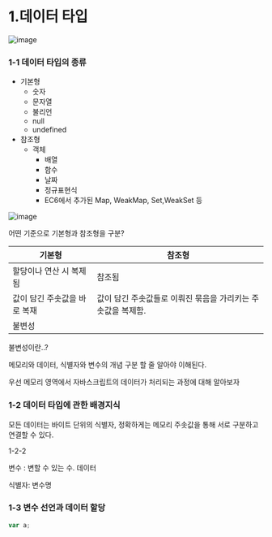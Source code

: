 # 1.데이터 타입



![image](https://prod-files-secure.s3.us-west-2.amazonaws.com/3b419321-77d2-458f-995b-4dd37fe88c5e/ed1f61e0-18fe-4531-a3e9-902c2effc31f/%E1%84%89%E1%85%B3%E1%84%8F%E1%85%B3%E1%84%85%E1%85%B5%E1%86%AB%E1%84%89%E1%85%A3%E1%86%BA_2025-03-10_%E1%84%8B%E1%85%A9%E1%84%8C%E1%85%A5%E1%86%AB_1.10.04.png?X-Amz-Algorithm=AWS4-HMAC-SHA256&X-Amz-Content-Sha256=UNSIGNED-PAYLOAD&X-Amz-Credential=ASIAZI2LB466QMG6YL44%2F20250310%2Fus-west-2%2Fs3%2Faws4_request&X-Amz-Date=20250310T071908Z&X-Amz-Expires=3600&X-Amz-Security-Token=IQoJb3JpZ2luX2VjED4aCXVzLXdlc3QtMiJIMEYCIQCTvD%2BmPikPuhpvnPjGdisZq8pkFGx0o1K5Mmf%2BpJcqIwIhAIlmKgYL%2B6UnjtTOgt9Du8U8ha53%2FVco7RtTALqy1U1AKogECIf%2F%2F%2F%2F%2F%2F%2F%2F%2F%2FwEQABoMNjM3NDIzMTgzODA1IgzMaPgG4cN107ohGW8q3AOwwXgopA0g4bMfLdmRhfZhXxF7BsvURez5bwTWN3HqW2P8gk3IDUXtdMnxdoDgMJZVn%2FUDi1hNgZJbr4VlRrXZHflnjYqqZJN0ugIK2HLO6Jfup4pyw6fmj8BcaE0uc4RqReEdMl5DUp%2Fm3h%2FqCRFLfWgMnAAWFAjPB%2FtjDaB%2BwJcRjbj7KGqSZuEPlXGQEoCchFVFUii1QwwxIfWYE7ddTgwM8Lk5Zz0D12tl4Wjpk9uJVD7jHUZPMJ0kytG3Iy28qhw1nfDfQSjEd8jZoxd3b81Yr5gtJ4Nooaz2qquhvFAN9rGfhsHNeYe8XmRZYtJocDsIMiUdtgX6zjYurWl0ZWfl%2FAr2aywG8DUz616ZHZo7cw1%2FlesqqZPGPIhK6VbYEt9or7uxWOn9CiPHEUhAVxTRnXVplbLp4Ets%2FJSy2Qb0rk7%2BjpTR%2Ble0eVrrhuHD716V8P22uZpf4SF7ffHQmPFSPsRQAeE5NkjFePYuUIn%2B%2B%2F%2FF09WKkBjRWju9An9qNt9J%2FEuFCUfeK38imJjzUFraObh6u2GqoVM6pZrsOGuTadCd14Vtlb%2F7qL2foRQ68DU%2FNEhl2%2FNYNruXYMtZSQjB%2BKLJSrbeOBvpRFhvTDfzZ%2FKPPFehud2eiDC5h7q%2BBjqkAWS%2BpDG4X4cPW1oWSV0TCvnA9OCZkYwW2ghoIfiSyKoHHBxAYfET9LMqAcwjfVCq0n0q02ZeXKl7Ru2oYrTaETB8pFoipdEGaWiI4oBVcDg9I433jDI5oUnKnbwze%2Bpq%2BEKo2eozhaswY693ey9xP%2FgYGZWaYnOw%2FpdAyetGGDDy1kBpqbabTq2FADb2tRonF477BMzfnK%2F3C2fA9fUneNIFasnu&X-Amz-Signature=172121997b51189f572dbf7aaf3b4ce7f2b06b274fbe1f2792e05578528a3795&X-Amz-SignedHeaders=host&x-id=GetObject)



### 1-1 데이터 타입의 종류

- 기본형
  - 숫자
  - 문자열
  - 불리언
  - null
  - undefined
- 참조형
  - 객체
    - 배열
    - 함수
    - 날짜
    - 정규표현식
    - EC6에서 추가된 Map, WeakMap, Set,WeakSet 등


![image](https://prod-files-secure.s3.us-west-2.amazonaws.com/3b419321-77d2-458f-995b-4dd37fe88c5e/5a62d484-08fe-40f3-a586-75a917f316fb/%E1%84%89%E1%85%B3%E1%84%8F%E1%85%B3%E1%84%85%E1%85%B5%E1%86%AB%E1%84%89%E1%85%A3%E1%86%BA_2025-03-10_%E1%84%8B%E1%85%A9%E1%84%92%E1%85%AE_1.03.03.png?X-Amz-Algorithm=AWS4-HMAC-SHA256&X-Amz-Content-Sha256=UNSIGNED-PAYLOAD&X-Amz-Credential=ASIAZI2LB466QMG6YL44%2F20250310%2Fus-west-2%2Fs3%2Faws4_request&X-Amz-Date=20250310T071908Z&X-Amz-Expires=3600&X-Amz-Security-Token=IQoJb3JpZ2luX2VjED4aCXVzLXdlc3QtMiJIMEYCIQCTvD%2BmPikPuhpvnPjGdisZq8pkFGx0o1K5Mmf%2BpJcqIwIhAIlmKgYL%2B6UnjtTOgt9Du8U8ha53%2FVco7RtTALqy1U1AKogECIf%2F%2F%2F%2F%2F%2F%2F%2F%2F%2FwEQABoMNjM3NDIzMTgzODA1IgzMaPgG4cN107ohGW8q3AOwwXgopA0g4bMfLdmRhfZhXxF7BsvURez5bwTWN3HqW2P8gk3IDUXtdMnxdoDgMJZVn%2FUDi1hNgZJbr4VlRrXZHflnjYqqZJN0ugIK2HLO6Jfup4pyw6fmj8BcaE0uc4RqReEdMl5DUp%2Fm3h%2FqCRFLfWgMnAAWFAjPB%2FtjDaB%2BwJcRjbj7KGqSZuEPlXGQEoCchFVFUii1QwwxIfWYE7ddTgwM8Lk5Zz0D12tl4Wjpk9uJVD7jHUZPMJ0kytG3Iy28qhw1nfDfQSjEd8jZoxd3b81Yr5gtJ4Nooaz2qquhvFAN9rGfhsHNeYe8XmRZYtJocDsIMiUdtgX6zjYurWl0ZWfl%2FAr2aywG8DUz616ZHZo7cw1%2FlesqqZPGPIhK6VbYEt9or7uxWOn9CiPHEUhAVxTRnXVplbLp4Ets%2FJSy2Qb0rk7%2BjpTR%2Ble0eVrrhuHD716V8P22uZpf4SF7ffHQmPFSPsRQAeE5NkjFePYuUIn%2B%2B%2F%2FF09WKkBjRWju9An9qNt9J%2FEuFCUfeK38imJjzUFraObh6u2GqoVM6pZrsOGuTadCd14Vtlb%2F7qL2foRQ68DU%2FNEhl2%2FNYNruXYMtZSQjB%2BKLJSrbeOBvpRFhvTDfzZ%2FKPPFehud2eiDC5h7q%2BBjqkAWS%2BpDG4X4cPW1oWSV0TCvnA9OCZkYwW2ghoIfiSyKoHHBxAYfET9LMqAcwjfVCq0n0q02ZeXKl7Ru2oYrTaETB8pFoipdEGaWiI4oBVcDg9I433jDI5oUnKnbwze%2Bpq%2BEKo2eozhaswY693ey9xP%2FgYGZWaYnOw%2FpdAyetGGDDy1kBpqbabTq2FADb2tRonF477BMzfnK%2F3C2fA9fUneNIFasnu&X-Amz-Signature=18f8747ca2e69aca2ccb0e0d9bd79f974d165eff8045ea560f7e8b4de1be7038&X-Amz-SignedHeaders=host&x-id=GetObject)



어떤 기준으로 기본형과 참조형을 구분?

| 기본형 | 참조형 |
| --- | --- |
| 할당이나 연산 시 복제됨 |  참조됨 |
|  값이 담긴 주솟값을 바로 복재 |  값이 담긴 주솟값들로 이뤄진 묶음을 가리키는 주솟값을 복제함.  |
| 불변성 |  |





불변성이란..?

메모리와 데이터, 식별자와 변수의 개념 구분 할 줄 알아야 이해된다. 

우선 메모리 영역에서 자바스크립트의 데이터가 처리되는 과정에 대해 알아보자



### 1-2 데이터 타입에 관한 배경지식

모든 데이터는 바이트 단위의 식별자, 정확하게는 메모리 주솟값을 통해 서로 구분하고 연결할 수 있다. 



1-2-2

변수 : 변할 수 있는 수. 데이터

식별자: 변수명



### 1-3 변수 선언과 데이터 할당





```javascript
var a;
```



